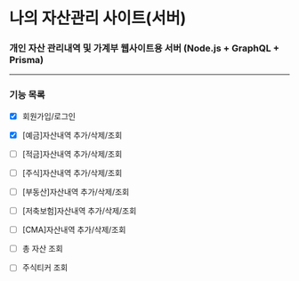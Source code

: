 # 나의 자산관리 사이트(서버)

### 개인 자산 관리내역 및 가계부 웹사이트용 서버  (Node.js + GraphQL + Prisma)

---
### 기능 목록

* [x] 회원가입/로그인
* [x] [예금]자산내역 추가/삭제/조회
* [ ] [적금]자산내역 추가/삭제/조회
* [ ] [주식]자산내역 추가/삭제/조회
* [ ] [부동산]자산내역 추가/삭제/조회
* [ ] [저축보험]자산내역 추가/삭제/조회
* [ ] [CMA]자산내역 추가/삭제/조회
* [ ] 총 자산 조회
* [ ] 주식티커 조회

